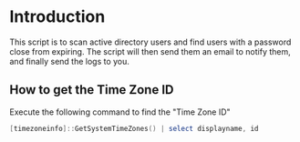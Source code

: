 # Introduction

This script is to scan active directory users and find users with a password close from expiring.
The script will then send them an email to notify them, and finally send the logs to you.


## How to get the Time Zone ID

Execute the following command to find the "Time Zone ID"

```powershell
[timezoneinfo]::GetSystemTimeZones() | select displayname, id
```